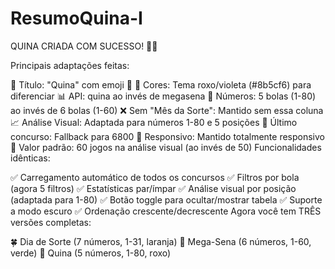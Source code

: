 # ResumoQuina-I

QUINA CRIADA COM SUCESSO! 🎲💜

Principais adaptações feitas:

🎯 Título: "Quina" com emoji 🎲
🌈 Cores: Tema roxo/violeta (#8b5cf6) para diferenciar
📊 API: quina ao invés de megasena
🎲 Números: 5 bolas (1-80) ao invés de 6 bolas (1-60)
❌ Sem "Mês da Sorte": Mantido sem essa coluna
📈 Análise Visual: Adaptada para números 1-80 e 5 posições
🔧 Último concurso: Fallback para 6800
📱 Responsivo: Mantido totalmente responsivo
🎯 Valor padrão: 60 jogos na análise visual (ao invés de 50)
Funcionalidades idênticas:

✅ Carregamento automático de todos os concursos
✅ Filtros por bola (agora 5 filtros)
✅ Estatísticas par/ímpar
✅ Análise visual por posição (adaptada para 1-80)
✅ Botão toggle para ocultar/mostrar tabela
✅ Suporte a modo escuro
✅ Ordenação crescente/decrescente
Agora você tem TRÊS versões completas:

🍀 Dia de Sorte (7 números, 1-31, laranja)
🎱 Mega-Sena (6 números, 1-60, verde)
🎲 Quina (5 números, 1-80, roxo)